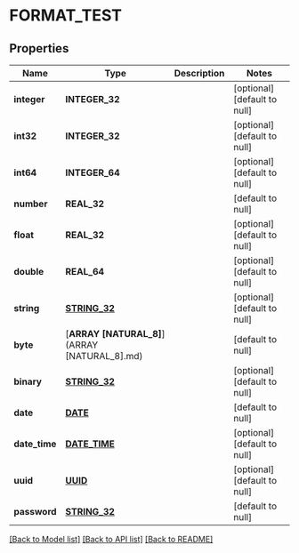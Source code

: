# FORMAT_TEST

## Properties
Name | Type | Description | Notes
------------ | ------------- | ------------- | -------------
**integer** | **INTEGER_32** |  | [optional] [default to null]
**int32** | **INTEGER_32** |  | [optional] [default to null]
**int64** | **INTEGER_64** |  | [optional] [default to null]
**number** | **REAL_32** |  | [default to null]
**float** | **REAL_32** |  | [optional] [default to null]
**double** | **REAL_64** |  | [optional] [default to null]
**string** | [**STRING_32**](STRING_32.md) |  | [optional] [default to null]
**byte** | [**ARRAY [NATURAL_8]**](ARRAY [NATURAL_8].md) |  | [default to null]
**binary** | [**STRING_32**](STRING_32.md) |  | [optional] [default to null]
**date** | [**DATE**](DATE.md) |  | [default to null]
**date_time** | [**DATE_TIME**](DATE_TIME.md) |  | [optional] [default to null]
**uuid** | [**UUID**](UUID.md) |  | [optional] [default to null]
**password** | [**STRING_32**](STRING_32.md) |  | [default to null]

[[Back to Model list]](../README.md#documentation-for-models) [[Back to API list]](../README.md#documentation-for-api-endpoints) [[Back to README]](../README.md)


